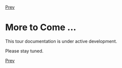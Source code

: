<!--- GENERATED FILE, DO NOT EDIT --->
[Prev](./DataNewComplex.md) 

# More to Come ...

This tour documentation is under active development.

Please stay tuned.

[Prev](./DataNewComplex.md) 
